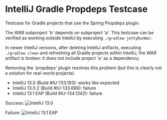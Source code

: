 IntelliJ Gradle Propdeps Testcase
=================================

Testcase for Gradle projects that use the Spring Propdeps plugin.

The WAR subproject 'b' depends on subproject 'a'. This testcase can be verified as working outside IntelliJ by executing `./gradlew jettyRunWar`.

In newer IntelliJ versions, after deleting IntelliJ artifacts, executing `./gradlew clean` and refreshing all Gradle projects within IntelliJ, the WAR artifact is broken: it does not include project 'a' as a dependency.

Removing the 'propdeps' plugin resolves this problem (but this is clearly not a solution for real-world projects).

* IntelliJ 13.0 (Build #IU-133.193): works like expected
* IntelliJ 13.0.2 (Build #IU-133.696): failure
* IntelliJ 13.1 EAP (Build #IU-134.1342): failure

Success:
![IntelliJ 13.0](https://raw.github.com/eveoh/intellij-gradle-testcase/master/success.png)

Failure:
![IntelliJ 13.1 EAP](https://raw.github.com/eveoh/intellij-gradle-testcase/master/failure.png)